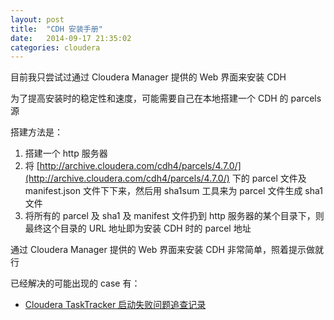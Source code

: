 ```yaml
---
layout: post
title:  "CDH 安装手册"
date:   2014-09-17 21:35:02
categories: cloudera
---
```


目前我只尝试过通过 Cloudera Manager 提供的 Web 界面来安装 CDH

为了提高安装时的稳定性和速度，可能需要自己在本地搭建一个 CDH 的 parcels 源

搭建方法是：

1. 搭建一个 http 服务器
2. 将 [http://archive.cloudera.com/cdh4/parcels/4.7.0/](http://archive.cloudera.com/cdh4/parcels/4.7.0/) 下的 parcel 文件及 manifest.json 文件下下来，然后用 sha1sum 工具来为 parcel 文件生成 sha1 文件
3. 将所有的 parcel 及 sha1 及 manifest 文件扔到 http 服务器的某个目录下，则最终这个目录的 URL 地址即为安装 CDH 时的 parcel 地址

通过 Cloudera Manager 提供的 Web 界面来安装 CDH 非常简单，照着提示做就行

已经解决的可能出现的 case 有：

* [Cloudera TaskTracker 启动失败问题追查记录](/blog/2014/09/17/cloudera-tasktracker-start-error/)

[jekyll-gh]: https://github.com/jekyll/jekyll
[jekyll]:    http://jekyllrb.com

